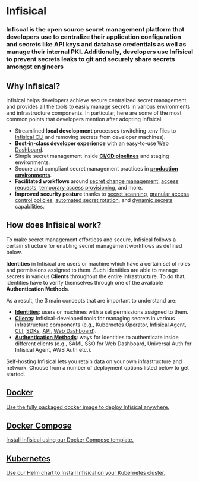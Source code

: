 # Infisical

### Infiscal is the open source secret management platform that developers use to centralize their application configuration and secrets like API keys and database credentials as well as manage their internal PKI. Additionally, developers use Infisical to prevent secrets leaks to git and securely share secrets amongst engineers 

## Why Infisical?

Infisical helps developers achieve secure centralized secret management and provides all the tools to easily manage secrets in various environments and infrastructure components. In particular, here are some of the most common points that developers mention after adopting Infisical:

- Streamlined **local development** processes (switching .env files to [Infisical CLI](https://infisical.com/docs/cli/commands/run) and removing secrets from developer machines).
- **Best-in-class developer experience** with an easy-to-use [Web Dashboard](https://infisical.com/docs/documentation/platform/project).
- Simple secret management inside **[CI/CD pipelines](https://infisical.com/docs/integrations/cicd/githubactions)** and staging environments.
- Secure and compliant secret management practices in **[production environments](https://infisical.com/docs/sdks/overview)**.
- **Facilitated workflows** around [secret change management](https://infisical.com/docs/documentation/platform/pr-workflows), [access requests](https://infisical.com/docs/documentation/platform/access-controls/access-requests), [temporary access provisioning](https://infisical.com/docs/documentation/platform/access-controls/temporary-access), and more.
- **Improved security posture** thanks to [secret scanning](https://infisical.com/docs/cli/scanning-overview), [granular access control policies](https://infisical.com/docs/documentation/platform/access-controls/overview), [automated secret rotation](https://infisical.com/docs/documentation/platform/secret-rotation/overview), and [dynamic secrets](https://infisical.com/docs/documentation/platform/dynamic-secrets/overview) capabilities.

## [​](https://infisical.com/docs/documentation/getting-started/introduction#how-does-infisical-work)How does Infisical work?

To make secret management effortless and secure, Infisical follows a certain structure for enabling secret management workflows as defined below.

**Identities** in Infisical are users or machine which have a certain set of roles and permissions assigned to them. Such identities are able to manage secrets in various **Clients** throughout the entire infrastructure. To do that, identities have to verify themselves through one of the available **Authentication Methods**.

As a result, the 3 main concepts that are important to understand are:

- **[Identities](https://infisical.com/docs/documentation/platform/identities/overview)**: users or machines with a set permissions assigned to them.
- **[Clients](https://infisical.com/docs/integrations/platforms/kubernetes)**: Infisical-developed tools for managing secrets in various infrastructure components (e.g., [Kubernetes Operator](https://infisical.com/docs/integrations/platforms/kubernetes), [Infisical Agent](https://infisical.com/docs/integrations/platforms/infisical-agent), [CLI](https://infisical.com/docs/cli/usage), [SDKs](https://infisical.com/docs/sdks/overview), [API](https://infisical.com/docs/api-reference/overview/introduction), [Web Dashboard](https://infisical.com/docs/documentation/platform/organization)).
- **[Authentication Methods](https://infisical.com/docs/documentation/platform/identities/universal-auth)**: ways for Identities to authenticate inside different clients (e.g., SAML SSO for Web Dashboard, Universal Auth for Infisical Agent, AWS Auth etc.).

Self-hosting Infisical lets you retain data on your own infrastructure and network. Choose from a number of deployment options listed below to get started.

## [Docker](https://infisical.com/docs/documentation/getting-started/deployment-options/standalone-infisical)

[Use the fully packaged docker image to deploy Infisical anywhere.](https://infisical.com/docs/documentation/getting-started/deployment-options/standalone-infisical)

## [Docker Compose](https://infisical.com/docs/documentation/getting-started/deployment-options/docker-compose)

[Install Infisical using our Docker Compose template.](https://infisical.com/docs/documentation/getting-started/deployment-options/docker-compose)

## [Kubernetes](https://infisical.com/docs/documentation/getting-started/deployment-options/kubernetes-helm)

[Use our Helm chart to Install Infisical on your Kubernetes cluster.](https://infisical.com/docs/documentation/getting-started/deployment-options/kubernetes-helm)

